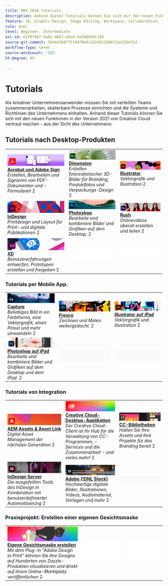 ```yaml
---
title: MAX 2020 Tutorials
description: Anhand dieser Tutorials können Sie sich mit den neuen Funktionen in der Version 2021 von Creative Cloud vertraut machen - aus der Sicht des Unternehmens.
feature: 3D, Graphic Design, Image Editing, Workspace, Collaboration, Integrations, Workflow
role: User
level: Beginner, Intermediate
exl-id: e27874b7-ba02-46b7-a5e4-fe2485d9c148
source-git-commit: 58444368f757ddf9edc292d921bb6f2ae335efa3
workflow-type: tm+mt
source-wordcount: '322'
ht-degree: 9%

---
```


# Tutorials

Als kreativer Unternehmensanwender müssen Sie mit verteilten Teams zusammenarbeiten, skalierbare Prozesse einrichten und die Systeme und Richtlinien des Unternehmens einhalten. Anhand dieser Tutorials können Sie sich mit den neuen Funktionen in der Version 2021 von Creative Cloud vertraut machen - aus der Sicht des Unternehmens.

## Tutorials nach Desktop-Produkten

<table style="table-layout:fixed">
<tr>
 <td>
    <a href="acrobat-sign.md">
      <img alt="Acrobat und Adobe Sign" src="../assets/DC.jpg" />
    </a>
    <div>
    <a href="acrobat-sign.md"><strong>Acrobat und Adobe Sign</strong></a>
    </div>
    <em>Erstellen, Bearbeiten und Signieren von PDF-Dokumenten und -Formularen</em>
    2<br>
  </td>
  <td>
    <a href="dimension.md">
      <img alt="Dimension" src="../assets/Dimenio.jpg" />
    </a>
    <div>
    <a href="dimension.md"><strong>Dimension</strong></a>
    </div>
    <em>Erstellen fotorealistischer 3D-Bilder für Branding, Produktfotos und Verpackungs-Design</em>
    2<br>
  </td>
  <td>
    <a href="illustrator.md">
      <img alt="Illustrator" src="../assets/Illustrator.jpg" />
    </a>
    <div>
    <a href="illustrator.md"><strong>Illustrator</strong></a>
    </div>
    <em>Vektorgrafik und Illustration</em>
    2<br>
  </td>
</tr>
<tr>
 <td>
    <a href="indesign.md">
      <img alt="InDesign" src="../assets/InDesign.jpg" />
    </a>
    <div>
    <a href="indesign.md"><strong>InDesign</strong></a>
    </div>
    <em>Printdesign und Layout für Print- und digitale Publikationen</em>
    2<br>
  </td>
  <td>
    <a href="photoshop.md">
      <img alt="Photoshop" src="../assets/Photoshop.jpg" />
    </a>
    <div>
    <a href="photoshop.md"><strong>Photoshop</strong></a>
    </div>
    <em>Bearbeite und kombiniere Bilder und Grafiken auf dem Desktop.</em>
    2<br>
  </td>
  <td>
    <a href="rush.md">
      <img alt="Rush" src="../assets/Rush.jpg" />
    </a>
    <div>
    <a href="rush.md"><strong>Rush</strong></a>
    </div>
    <em>Onlinevideos überall erstellen und teilen</em>
    2<br>
  </td>
</tr>
<tr>
 <td>
    <a href="xd.md">
      <img alt="XD" src="../assets/XD.jpg" />
    </a>
    <div>
    <a href="xd.md"><strong>XD</strong></a>
    </div>
    <em>Benutzererfahrungen entwerfen, Prototypen erstellen und freigeben</em>
    2<br>
  </td>
  <td>
    <img alt="Spacer" src="../assets/WhiteBanner_Spacer.png" />
    <div>
    <br>
  </td>
  <td>
    <img alt="Spacer" src="../assets/WhiteBanner_Spacer.png" />
    <div>
    <br>
  </td>
</tr>
</table>

### Tutorials per Mobile App.

<table style="table-layout:fixed">
<tr>
 <td>
    <a href="capture.md">
      <img alt="Capture" src="../assets/Capture.jpg" />
    </a>
    <div>
    <a href="capture.md"><strong>Capture</strong></a>
    </div>
    <em>Beliebiges Bild in ein Farbthema, eine Vektorgrafik, einen Pinsel und mehr umwandeln</em>
    2<br>
  </td>
  <td>
    <a href="fresco.md">
      <img alt="Fresco" src="../assets/Fresco.jpg" />
    </a>
    <div>
    <a href="fresco.md"><strong>Fresco</strong></a>
    </div>
    <em>Zeichnen und Malen weitergedacht.</em>
    2<br>
  </td>
  <td>
    <a href="illustratoripad.md">
      <img alt="Illustrator auf dem iPad" src="../assets/AIoniPad.jpg" />
    </a>
    <div>
    <a href="illustratoripad.md"><strong>Illustrator auf iPad</strong></a>
    </div>
    <em>Vektorgrafik und Illustration</em>
    2<br>
  </td>
</tr>
<tr>
 <td>
    <a href="photoshopipad.md">
      <img alt="Photoshop auf dem iPad" src="../assets/PSoniPad.jpg" />
    </a>
    <div>
    <a href="photoshopipad.md"><strong>Photoshop auf iPad</strong></a>
    </div>
    <em>Bearbeite und kombiniere Bilder und Grafiken auf dem Desktop und dem iPad.</em>
    2<br>
  </td>
  <td>
    <img alt="Spacer" src="../assets/GrayBanner_Spacer.png" />
    <div>
    <br>
  </td>
  <td>
    <img alt="Spacer" src="../assets/GrayBanner_Spacer.png" />
    <div>
    <br>
  </td>
</tr>
</table>

### Tutorials von Integration

<table style="table-layout:fixed">
<tr>
 <td>
    <a href="aem.md">
      <img alt="AEM Assets und Asset Link" src="../assets/AEM.jpg" />
    </a>
    <div>
    <a href="aem.md"><strong>AEM Assets &amp; Asset Link</strong></a>
    </div>
    <em>Digital Asset Management der nächsten Generation</em>
    2<br>
  </td>
  <td>
    <a href="creativeclouddesktopapp.md">
      <img alt="Creative Cloud-Client" src="../assets/CCDA.jpg" />
    </a>
    <div>
    <a href="creativeclouddesktopapp.md"><strong>Creative Cloud-Desktop-Applikation</strong></a>
    </div>
    <em>Der Creative Cloud-Client ist Ihr Hub für die Verwaltung von CC-Programmen, -Services und die Zusammenarbeit - und vieles mehr!</em>
    2<br>
  </td>
  <td>
    <a href="cclibraries.md">
      <img alt="CC-Bibliotheken" src="../assets/CCLibs.jpg" />
    </a>
    <div>
    <a href="cclibraries.md"><strong>CC-Bibliotheken</strong></a>
    </div>
    <em>Halten Sie Ihre Assets und Ihre Projekte für das Branding bereit</em>
    2<br>
  </td>
</tr>
<tr>
<td>
    <a href="indesignserver.md">
      <img alt="InDesign Server" src="../assets/InDesignServer.jpg" />
    </a>
    <div>
    <a href="indesignserver.md"><strong>InDesign Server</strong></a>
    </div>
    <em>Die ausgefeilten Tools des InDesign in Kombination mit benutzerdefinierter Automatisierung</em>
    2<br>
  </td>
 <td>
    <a href="stock.md">
      <img alt="Adobe Stock" src="../assets/Stock.jpg" />
    </a>
    <div>
    <a href="stock.md"><strong>Adobe [!DNL Stock]</strong></a>
    </div>
    <em>Hochwertige digitale Bilder, Illustrationen, Videos, Audiomaterial, Vorlagen und mehr</em>
    2<br>
  </td>
  <td>
    <img alt="Spacer" src="../assets/GrayBanner_Spacer.png" />
    <div>
    <br>
  </td>
</tr>
</table>

### Praxisprojekt: Erstellen einer eigenen Gesichtsmaske

<table style="table-layout:fixed">
<tr>
 <td>
    <a href="handsonproject.md">
      <img alt="Erstellen einer eigenen Gesichtsmaske" src="../assets/faceMaskSplash.jpg" />
    </a>
    <div>
    <a href="handsonproject.md"><strong>Eigene Gesichtsmaske erstellen</strong></a>
    </div>
    <em>Mit dem Plug-in "Adobe Design to Print" können Sie Ihre Designs auf Hunderten von Zazzle-Produkten visualisieren und direkt auf ihrem Online-Marktplatz veröffentlichen</em>
    2<br>
  </td>
  <td>
    <img alt="Spacer" src="../assets/Whitespacer.png" />
    <div>
    <br>
  </td>
  <td>
    <img alt="Spacer" src="../assets/Whitespacer.png" />
    <div>
    <br>
  </td>
</tr>
</table>
